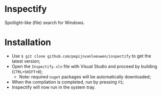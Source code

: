 # Inspectify
Spotlight-like (file) search for Windows.

# Installation

* Use `$ git clone github.com/pepijnvanleeuwen/inspectify` to get the latest version;
* Open the `Inspectify.sln` file with Visual Studio and proceed by building (`CTRL+SHIFT+B`);
  * Note: required `nuget` packages will be automatically downloaded;
* When the compilation is completed, run by pressing `F5`;
* Inspectify will now run in the system tray.
